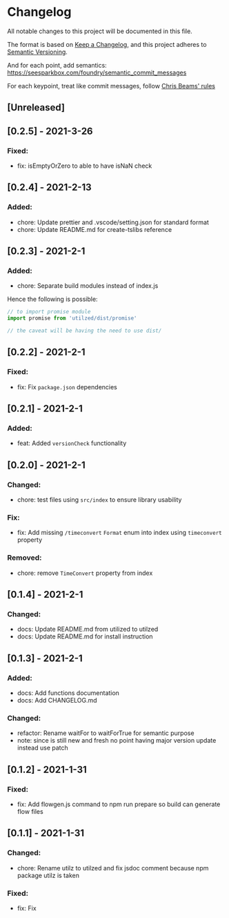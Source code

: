 # Changelog
All notable changes to this project will be documented in this file.

The format is based on [Keep a Changelog](https://keepachangelog.com/en/1.0.0/),
and this project adheres to [Semantic Versioning](https://semver.org/spec/v2.0.0.html).

And for each point, add semantics:
https://seesparkbox.com/foundry/semantic_commit_messages

For each keypoint, treat like commit messages, follow [Chris Beams' rules](https://chris.beams.io/posts/git-commit/)

## [Unreleased]

## [0.2.5] - 2021-3-26
### Fixed:
- fix: isEmptyOrZero to able to have isNaN check
## [0.2.4] - 2021-2-13
### Added:
- chore: Update prettier and .vscode/setting.json for standard format
- chore: Update README.md for create-tslibs reference

## [0.2.3] - 2021-2-1
### Added:
- chore: Separate build modules instead of index.js

Hence the following is possible:
```javascript
// to import promise module
import promise from 'utilzed/dist/promise'

// the caveat will be having the need to use dist/
```
## [0.2.2] - 2021-2-1
### Fixed:
- fix: Fix `package.json` dependencies
## [0.2.1] - 2021-2-1
### Added:
- feat: Added `versionCheck` functionality
## [0.2.0] - 2021-2-1
### Changed:
- chore: test files using `src/index` to ensure library usability

### Fix:
- fix: Add missing `/timeconvert` `Format` enum into index using `timeconvert` property

### Removed:
- chore: remove `TimeConvert` property from index

## [0.1.4] - 2021-2-1
### Changed:
- docs: Update README.md from utilized to utilzed
- docs: Update README.md for install instruction
## [0.1.3] - 2021-2-1
### Added:
- docs: Add functions documentation
- docs: Add CHANGELOG.md

### Changed:
- refactor: Rename waitFor to waitForTrue for semantic purpose
- note: since is still new and fresh no point having major version update
  instead use patch
## [0.1.2] - 2021-1-31
### Fixed:
- fix: Add flowgen.js command to npm run prepare so build can generate flow files

## [0.1.1] - 2021-1-31
### Changed:
- chore: Rename utilz to utilzed and fix jsdoc comment because npm package utilz is taken

### Fixed:
- fix: Fix
